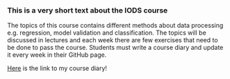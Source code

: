 
### This is a very short text about the IODS course

The topics of this course contains different methods about data processing e.g. regression, model validation and classification. The topics will be discussed in lectures and each week there are few exercises that need to be done to pass the course. Students must write a course diary and update it every week in their GitHub page.

[Here](https://veeranen.github.io/IODS-project/) is the link to my course diary!
